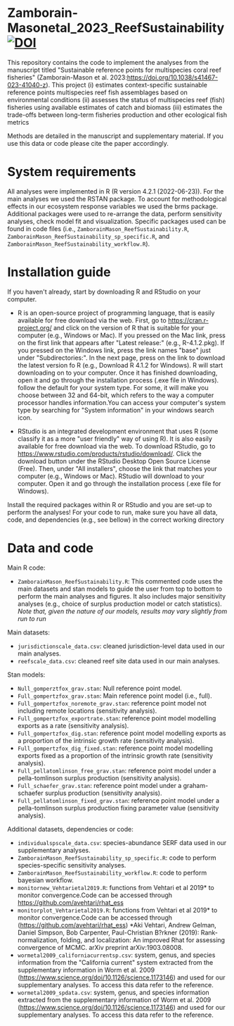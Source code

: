 # Zamborain-Masonetal_2023_ReefSustainability [![DOI](https://zenodo.org/badge/185091977.svg)](https://zenodo.org/badge/latestdoi/185091977)

This repository contains the code to implement the analyses from the manuscript titled "Sustainable reference points for multispecies coral reef fisheries" (Zamborain-Mason et al. 2023:https://doi.org/10.1038/s41467-023-41040-z).
This project 
(i) estimates context-specific sustainable reference points multispecies reef fish assemblages based on environmental conditions 
(ii) assesses the status of multispecies reef (fish) fisheries using available estimates of catch and biomass
(iii) estimates the trade-offs between long-term fisheries production and other ecological fish metrics 

Methods are detailed in the manuscript and supplementary material.
If you use this data or code please cite the paper accordingly. 

# System requirements
All analyses were implemented in R (R version 4.2.1 (2022-06-23)). For the main analyses we used the RSTAN package. To account for methodological effects in our ecosystem response variables we used the brms package. Additional packages were used to re-arrange the data, perform sensitivity analyses, check model fit and visualization. Specific packages used can be found in code files (i.e.,  `ZamborainMason_ReefSustainability.R`, `ZamborainMason_ReefSustainability_sp_specific.R`, and `ZamborainMason_ReefSustainability_workflow.R`).

# Installation guide
If you haven't already, start by downloading R and RStudio on your computer. 

  - R is an open-source project of programming language, that is easily available for free download via the web. 
First, go to https://cran.r-project.org/ and click on the version of R that is suitable for your computer (e.g., Windows or Mac). 
If you pressed on the Mac link, press on the first link that appears after "Latest release:" (e.g., R-4.1.2.pkg). 
If you pressed on the Windows link, press the link names "base" just under "Subdirectories:". In the next page, press on the link to download the latest version fo R (e.g., Download R 4.1.2 for Windows). 
R will start downloading on to your computer.  Once it has finished downloading, open it and go through the installation process (.exe file in Windows). follow the default for your system type. For some, it will make you choose between 32 and 64-bit, which refers to the way a computer processor handles information.You can access your computer's system type by searching for "System information" in your windows search icon. 

  - RStudio is an integrated development environment that uses R (some classify it as a more "user friendly" way of using R). It is also easily available for free download via the web. 
To download RStudio, go to https://www.rstudio.com/products/rstudio/download/. Click the download button under the RStudio Desktop Open Source License (Free). Then, under "All installers", choose the link that matches your computer (e.g., Windows or Mac). 
RStudio will download to your computer. Open it and go through the installation process (.exe file for Windows). 

Install the required packages within R or RStudio and you are set-up to perform the analyses! For your code to run, make sure you have all data, code, and dependencies (e.g., see bellow) in the correct working directory

# Data and code
Main R code:
  - `ZamborainMason_ReefSustainability.R`: This commented code uses the main datasets and stan models to guide the user from top to bottom to perform the 
    main analyses and figures. It also includes major sensitivity analyses (e.g., choice of surplus production model or catch statistics).
    _Note that, given the nature of our models, results may vary slightly from run to run_
  
Main datasets:
  - `jurisdictionscale_data.csv`: cleaned jurisdiction-level data used in our main analyses.
  - `reefscale_data.csv`: cleaned reef site data used in our main analyses.

Stan models: 
  - `Null_gomperztfox_grav.stan`: Null reference point model.
  - `Full_gompertzfox_grav.stan`: Main reference point model (i.e., full).
  - `Full_gompertzfox_noremote_grav.stan`: reference point model not including remote locations (sensitivity analysis).
  - `Full_gompertzfox_exportrate.stan`: reference point model modelling exports as a rate (sensitivity analysis).
  - `Full_gompertzfox_dig.stan`: reference point model modelling exports as a proportion of the intrinsic growth rate (sensitivity analysis).
  - `Full_gompertzfox_dig_fixed.stan`: reference point model modelling exports fixed as a proportion of the intrinsic growth rate (sensitivity analysis).
  - `Full_pellatomlinson_free_grav.stan`: reference point model under a pella-tomlinson surplus production  (sensitivity analysis).
  - `Full_schaefer_grav.stan`: reference point model under a graham-schaefer surplus production  (sensitivity analysis).
  - `Full_pellatomlinson_fixed_grav.stan`: reference point model under a pella-tomlinson surplus production fixing parameter value (sensitivity analysis).

Additional datasets, dependencies or code: 
  - `individualspscale_data.csv`: species-abundance SERF data used in our supplementary analyses.
  -  `ZamborainMason_ReefSustainability_sp_specific.R`: code to perform species-specific sensitivity analyses.
  - `ZamborainMason_ReefSustainability_workflow.R`: code to perform bayesian workflow.
  - `monitornew_Vehtarietal2019.R`: functions from Vehtari et al 2019* to monitor convergence.Code can be accessed through https://github.com/avehtari/rhat_ess
  - `monitorplot_Vehtarietal2019.R`: functions from Vehtari et al 2019* to monitor convergence.Code can be accessed through (https://github.com/avehtari/rhat_ess)
     *Aki Vehtari, Andrew Gelman, Daniel Simpson, Bob Carpenter, Paul-Christian B?rkner (2019): Rank-normalization, folding, and localization: An improved               Rhat for assessing convergence of MCMC. arXiv preprint arXiv:1903.08008.
  - `wormetal2009_californiacurrentsp.csv`: system, genus, and species information from the "California current" system extracted from the supplementary
     information in  Worm et al. 2009 (https://www.science.org/doi/10.1126/science.1173146) and used for our supplementary analyses. To access this data refer to
     the reference.
  - `wormetal2009_spdata.csv`: system, genus, and species information extracted from the supplementary information of  Worm et al. 2009 
     (https://www.science.org/doi/10.1126/science.1173146) and used for our supplementary analyses. To access this data refer to the reference.


